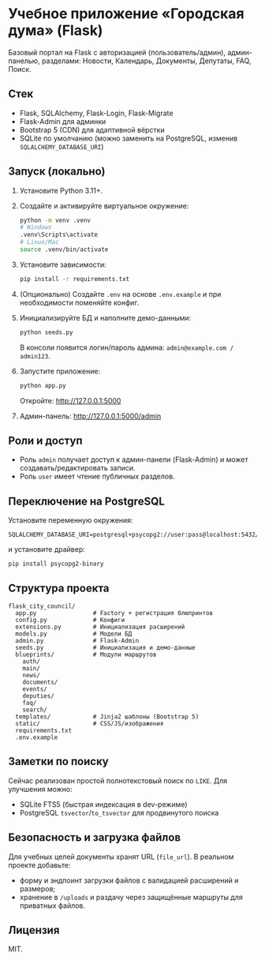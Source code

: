 # Учебное приложение «Городская дума» (Flask)

Базовый портал на Flask с авторизацией (пользователь/админ), админ-панелью, разделами: Новости, Календарь, Документы, Депутаты, FAQ, Поиск.

## Стек
- Flask, SQLAlchemy, Flask-Login, Flask-Migrate
- Flask-Admin для админки
- Bootstrap 5 (CDN) для адаптивной вёрстки
- SQLite по умолчанию (можно заменить на PostgreSQL, изменив `SQLALCHEMY_DATABASE_URI`)

## Запуск (локально)
1. Установите Python 3.11+.
2. Создайте и активируйте виртуальное окружение:
   ```bash
   python -m venv .venv
   # Windows
   .venv\Scripts\activate
   # Linux/Mac
   source .venv/bin/activate
   ```
3. Установите зависимости:
   ```bash
   pip install -r requirements.txt
   ```
4. (Опционально) Создайте `.env` на основе `.env.example` и при необходимости поменяйте конфиг.
5. Инициализируйте БД и наполните демо-данными:
   ```bash
   python seeds.py
   ```
   В консоли появится логин/пароль админа: `admin@example.com / admin123`.

6. Запустите приложение:
   ```bash
   python app.py
   ```
   Откройте: http://127.0.0.1:5000

7. Админ-панель: http://127.0.0.1:5000/admin

## Роли и доступ
- Роль `admin` получает доступ к админ-панели (Flask-Admin) и может создавать/редактировать записи.
- Роль `user` имеет чтение публичных разделов.

## Переключение на PostgreSQL
Установите переменную окружения:
```
SQLALCHEMY_DATABASE_URI=postgresql+psycopg2://user:pass@localhost:5432/city_council
```
и установите драйвер:
```
pip install psycopg2-binary
```

## Структура проекта
```
flask_city_council/
  app.py                # Factory + регистрация блюпринтов
  config.py             # Конфиги
  extensions.py         # Инициализация расширений
  models.py             # Модели БД
  admin.py              # Flask-Admin
  seeds.py              # Инициализация и демо-данные
  blueprints/           # Модули маршрутов
    auth/
    main/
    news/
    documents/
    events/
    deputies/
    faq/
    search/
  templates/            # Jinja2 шаблоны (Bootstrap 5)
  static/               # CSS/JS/изображения
  requirements.txt
  .env.example
```

## Заметки по поиску
Сейчас реализован простой полнотекстовый поиск по `LIKE`. Для улучшения можно:
- SQLite FTS5 (быстрая индексация в dev-режиме)
- PostgreSQL `tsvector`/`to_tsvector` для продвинутого поиска

## Безопасность и загрузка файлов
Для учебных целей документы хранят URL (`file_url`). В реальном проекте добавьте:
- форму и эндпоинт загрузки файлов с валидацией расширений и размеров;
- хранение в `/uploads` и раздачу через защищённые маршруты для приватных файлов.

## Лицензия
MIT.
